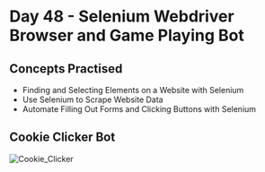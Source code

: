 # Day 48 - Selenium Webdriver Browser and Game Playing Bot
## Concepts Practised
- Finding and Selecting Elements on a Website with Selenium
- Use Selenium to Scrape Website Data
- Automate Filling Out Forms and Clicking Buttons with Selenium
## Cookie Clicker Bot
![Cookie_Clicker](https://github.com/Nasim-RN/100_Days_of_Python/assets/132076501/666d4475-1719-40fc-8c5b-c87705d08aea)
